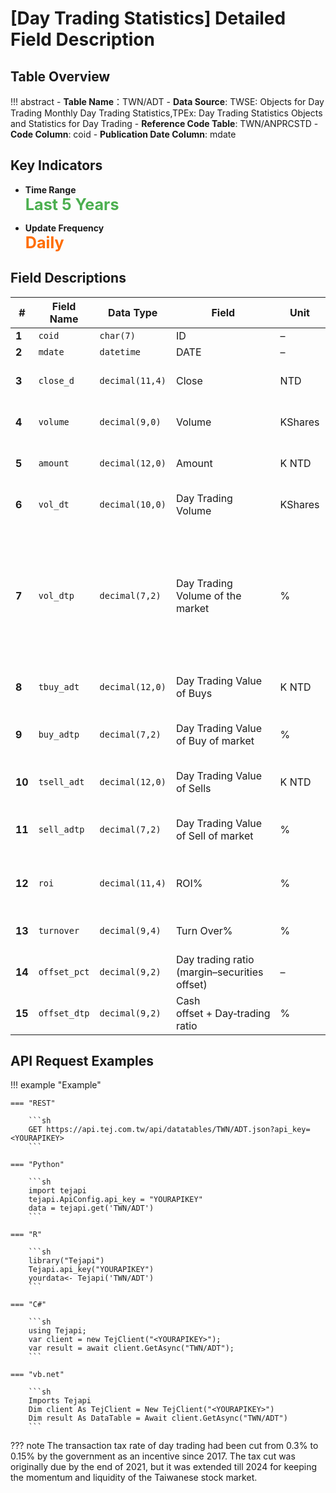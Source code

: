 # [Day Trading Statistics] Detailed Field Description


## Table Overview

!!! abstract
    - **Table Name**：TWN/ADT
    - **Data Source**: TWSE: Objects for Day Trading Monthly Day Trading Statistics,TPEx: Day Trading Statistics Objects and Statistics for Day Trading
    - **Reference Code Table**: TWN/ANPRCSTD
    - **Code Column**: coid
    - **Publication Date Column**: mdate


## Key Indicators

<div class="grid cards" markdown>

<!-- -   __Number of Records__

    ---

    Over 5,799 -->

- __Time Range__  
  **<span style="font-size: 1.8em; color: #4caf50;">Last 5 Years</span>**

- __Update Frequency__  
  **<span style="font-size: 1.8em; color: #ff6d00;">Daily</span>**

</div>


## Field Descriptions

| **#** | Field Name | Data Type       | Field         | Unit | Field Description|
| -------------------------------------------------------------------------------- | ------------ | --------------- | -------------------------------------------- | ------- | -------------------------------------------------------------------- |
| **1**                                                                            | `coid`       | `char(7)`       | ID                                           | –       | Security code                                                        |
| **2**                                                                            | `mdate`      | `datetime`      | DATE                                         | –       | Trade date                                                           |
| **3**                                                                            | `close_d`    | `decimal(11,4)` | Close     | NTD     | The security’s closing price of the trading day                      |
| **4**                                                                            | `volume`     | `decimal(9,0)`  | Volume                                | KShares | The security’s trade volume of the trading day                       |
| **5**                                                                            | `amount`     | `decimal(12,0)` | Amount                           | K NTD       | The security’s trade amount of the trading day                       |
| **6**                                                                            | `vol_dt`     | `decimal(10,0)` | Day Trading Volume                   | KShares | The security’s volume of day trading                                 |
| **7**                                                                            | `vol_dtp`    | `decimal(7,2)`  | Day Trading Volume of the market             | %       | Individual: Day trading volume / Trade volume of the security × 100% , Market: (Day trading buy + Day trading sell) / 2 / Trade amount of market × 100% |              |                 |                                              |         |                                                                      |
| **8**                                                                            | `tbuy_adt`   | `decimal(12,0)` | Day Trading Value of Buys      | K NTD          | The buying amount of the security on the trading day                 |
| **9**                                                                            | `buy_adtp`   | `decimal(7,2)`  | Day Trading Value of Buy of market           | %       | Day trading buy amount / Trade amount of the security × 100%         |
| **10**                                                                           | `tsell_adt`  | `decimal(12,0)` | Day Trading Value of Sells         | K NTD         | The selling amount of the security on the trading day                |
| **11**                                                                           | `sell_adtp`  | `decimal(7,2)`  | Day Trading Value of Sell of market          | %       | Day trading sell amount / Trade amount of the security × 100%        |
| **12**                                                                           | `roi`        | `decimal(11,4)` | ROI%                                         | %       | Return on investment of the security on the trading day              |
| **13**                                                                           | `turnover`   | `decimal(9,4)`  | Turn Over%                                   | %       | Turnover rate of the security on the trading day                     |
| **14**                                                                           | `offset_pct` | `decimal(9,2)`  | Day trading ratio (margin–securities offset) | –       | Day trading ratio (margin–securities offset)                         |
| **15**                                                                           | `offset_dtp` | `decimal(9,2)`  | Cash offset + Day‑trading ratio              | %       | Cash offset + day‑trading ratio                                      |

## API Request Examples

!!! example "Example"

    === "REST"

        ```sh
        GET https://api.tej.com.tw/api/datatables/TWN/ADT.json?api_key=<YOURAPIKEY>
        ```

    === "Python"

        ```sh
        import tejapi
        tejapi.ApiConfig.api_key = "YOURAPIKEY"
        data = tejapi.get('TWN/ADT')
        ```
    
    === "R"

        ```sh
        library("Tejapi")
        Tejapi.api_key("YOURAPIKEY")
        yourdata<- Tejapi('TWN/ADT')
        ```
    
    === "C#"

        ```sh
        using Tejapi;
        var client = new TejClient("<YOURAPIKEY>");
        var result = await client.GetAsync("TWN/ADT");
        ```
    
    === "vb.net"

        ```sh
        Imports Tejapi
        Dim client As TejClient = New TejClient("<YOURAPIKEY>")
        Dim result As DataTable = Await client.GetAsync("TWN/ADT")
        ```
    
??? note
    The transaction tax rate of day trading had been cut from 0.3% to 0.15% by the government as an incentive since 2017. The tax cut was originally due by the end of 2021, but it was extended till 2024 for keeping the momentum and liquidity of the Taiwanese stock market.  